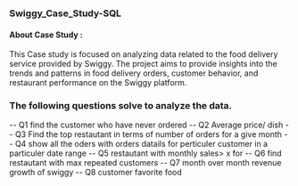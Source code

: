 ### Swiggy_Case_Study-SQL

#### About Case Study :            
This Case study is focused on analyzing data related to the food delivery service provided by Swiggy. The project aims to provide insights into the trends and patterns in food delivery orders, customer behavior, and restaurant performance on the Swiggy platform.

### The following questions solve to analyze the data.

-- Q1 find the customer who have never ordered
-- Q2 Average price/ dish
-- Q3 Find the top restautant in terms of number of orders for a give month
-- Q4 show all the oders with orders datails for perticuler customer in a particuler date range
-- Q5 restautant with monthly sales> x for
-- Q6 find restautant with max repeated customers
-- Q7 month over month revenue growth of swiggy
-- Q8 customer favorite food
